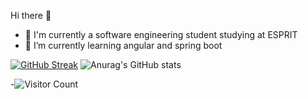 
<!--
**habibfiras/habibfiras** is a ✨ _special_ ✨ repository because its `README.md` (this file) appears on your GitHub profile.

Here are some ideas to get you started:

- 🔭 I’m currently working on ...
- 🌱 I’m currently learning ...
- 👯 I’m looking to collaborate on ...
- 🤔 I’m looking for help with ...
- 💬 Ask me about ...
- 📫 How to reach me: ...
- 😄 Pronouns: ...
- ⚡ Fun fact: ...
-->
Hi there 👋
- 🔭 I'm currently a software engineering student studying at ESPRIT
- 🌱 I’m currently learning angular and spring boot

[![GitHub Streak](http://github-readme-streak-stats.herokuapp.com?user=habibfiras&theme=dark&background=000000)](https://git.io/streak-stats)
![Anurag's GitHub stats](https://github-readme-stats.vercel.app/api?username=habibfiras&show_icons=true&theme=dark&background=000000)

-![Visitor Count](https://profile-counter.glitch.me/{habibfiras}/count.svg)



